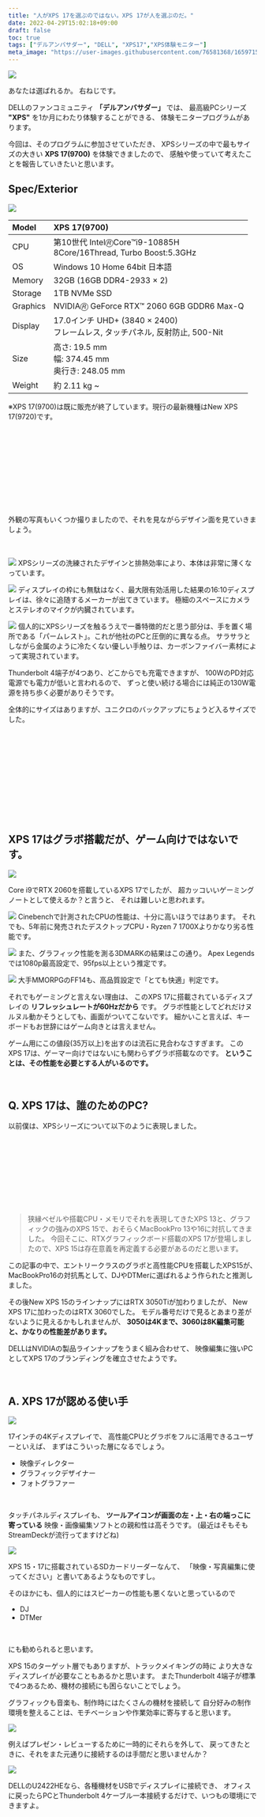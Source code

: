 ```yaml
---
title: "人がXPS 17を選ぶのではない。XPS 17が人を選ぶのだ。"
date: 2022-04-29T15:02:18+09:00
draft: false
toc: true
tags: ["デルアンバサダー", "DELL", "XPS17","XPS体験モニター"]
meta_image: "https://user-images.githubusercontent.com/76581368/165971532-8f75e655-c7c6-482e-9d41-37d3104ec8bb.png"
---
```


![](https://user-images.githubusercontent.com/76581368/165904052-ac3c557b-a285-4649-b7f8-8c09e03c0556.jpg)

あなたは選ばれるか。
右ねじです。

DELLのファンコミュニティ **「デルアンバサダー」** では、
最高級PCシリーズ **"XPS"** を1か月にわたり体験することができる、
体験モニタープログラムがあります。

今回は、そのプログラムに参加させていただき、
XPSシリーズの中で最もサイズの大きい **XPS 17(9700)** を体験できましたので、
感触や使っていて考えたことを報告していきたいと思います。

<!--more-->

## Spec/Exterior

![](https://user-images.githubusercontent.com/76581368/165904018-cb37d167-adda-4347-9741-c7cef22dafb3.jpg)

|Model|XPS 17(9700)|
|:--|:--|
|CPU|第10世代 Intel🄬Core™i9-10885H<br>8Core/16Thread, Turbo Boost:5.3GHz|
|OS|Windows 10 Home 64bit 日本語|
|Memory|32GB (16GB DDR4-2933 × 2)|
|Storage|1TB NVMe SSD|
|Graphics|NVIDIA🄬 GeForce RTX™ 2060 6GB GDDR6 Max-Q|
|Display|17.0インチ UHD+ (3840 × 2400) <br>フレームレス, タッチパネル, 反射防止, 500-Nit|
|Size|高さ: 19.5 mm<br>幅: 374.45 mm<br>奥行き: 248.05 mm|
|Weight|約 2.11 kg ~|

※XPS 17(9700)は既に販売が終了しています。現行の最新機種はNew XPS 17(9720)です。
<div class="iframely-embed"><div class="iframely-responsive" style="height: 140px; padding-bottom: 0;"><a href="https://www.dell.com/ja-jp/shop/デルのノートパソコン/xps-17-ノートパソコン/spd/xps-17-9720-laptop" data-iframely-url="//iframely.net/S7jbgTD?card=small"></a></div></div><script async src="//iframely.net/embed.js" charset="utf-8"></script>
<br><br>
外観の写真もいくつか撮りましたので、それを見ながらデザイン面を見ていきましょう。

<br><br>
![](https://user-images.githubusercontent.com/76581368/165904025-3b618911-f84a-4a2f-b034-5486a243a1a9.jpg)
XPSシリーズの洗練されたデザインと排熱効率により、本体は非常に薄くなっています。

![](https://user-images.githubusercontent.com/76581368/165904029-56827f81-4da5-4207-acb6-fdea1bb8f3e0.jpg)
ディスプレイの枠にも無駄はなく、最大限有効活用した結果の16:10ディスプレイは、徐々に追随するメーカーが出てきています。
極細のスペースにカメラとステレオのマイクが内臓されています。

![](https://user-images.githubusercontent.com/76581368/165904031-f8ffbf93-3dcf-4b16-a2e5-e75ebd0b0d38.jpg)
個人的にXPSシリーズを触るうえで一番特徴的だと思う部分は、手を置く場所である「パームレスト」。これが他社のPCと圧倒的に異なる点。
サラサラとしながら金属のように冷たくない優しい手触りは、カーボンファイバー素材によって実現されています。

Thunderbolt 4端子が4つあり、どこからでも充電できますが、
100WのPD対応電源でも電力が低いと言われるので、
ずっと使い続ける場合には純正の130W電源を持ち歩く必要がありそうです。

全体的にサイズはありますが、ユニクロのバックアップにちょうど入るサイズでした。

<div class="iframely-embed"><div class="iframely-responsive" style="height: 140px; padding-bottom: 0;"><a href="https://www.uniqlo.com/jp/ja/contents/feature/update/246/" data-iframely-url="//iframely.net/UycVt2L"></a></div></div><script async src="//iframely.net/embed.js" charset="utf-8"></script>

<br>
<br>

## XPS 17はグラボ搭載だが、ゲーム向けではないです。

![](https://user-images.githubusercontent.com/76581368/165904042-417de959-8e9d-4253-bf48-c67c154c6b3b.jpg)

Core i9でRTX 2060を搭載しているXPS 17でしたが、
超カッコいいゲーミングノートとして使えるか？と言うと、
それは難しいと思われます。

![](https://user-images.githubusercontent.com/76581368/165907883-26e6cb40-2235-4cfe-8883-206e132a4e3c.PNG)
Cinebenchで計測されたCPUの性能は、十分に高いほうではあります。
それでも、5年前に発売されたデスクトップCPU・Ryzen 7 1700Xよりかなり劣る性能です。

![](https://user-images.githubusercontent.com/76581368/165939585-91bbc94e-998e-4034-a4a7-fc7c6cfc7d22.PNG)
また、グラフィック性能を測る3DMARKの結果はこの通り。
Apex Legendsでは1080p最高設定で、95fps以上という推定です。

![](https://user-images.githubusercontent.com/76581368/165941832-df667a9b-d096-4463-b559-b90382bf7cb1.PNG)
大手MMORPGのFF14も、高品質設定で「とても快適」判定です。

それでもゲーミングと言えない理由は、
このXPS 17に搭載されているディスプレイの **リフレッシュレートが60Hzだから** です。
グラボ性能としてどれだけヌルヌル動かそうとしても、画面がついてこないです。
細かいこと言えば、キーボードもお世辞にはゲーム向きとは言えません。

ゲーム用にこの値段(35万以上)を出すのは流石に見合わなさすぎます。
このXPS 17は、ゲーマー向けではないにも関わらずグラボ搭載なのです。
**ということは、その性能を必要とする人がいるのです。**

<br>

## Q. XPS 17は、誰のためのPC?

以前僕は、XPSシリーズについて以下のように表現しました。


<div class="iframely-embed"><div class="iframely-responsive" style="height: 140px; padding-bottom: 0;"><a href="https://www.rightscrew.com/posts/2020-12-01-dell-ambassador-newxps15-9500/" data-iframely-url="//iframely.net/0XJv6hs?card=small"></a></div></div><script async src="//iframely.net/embed.js" charset="utf-8"></script>

>狭縁ベゼルや搭載CPU・メモリでそれを表現してきたXPS 13と、グラフィックの強みのXPS 15で、おそらくMacBookPro 13や16に対抗してきました。
>今回そこに、RTXグラフィックボード搭載のXPS 17が登場しましたので、XPS 15は存在意義を再定義する必要があるのだと思います。

この記事の中で、エントリークラスのグラボと高性能CPUを搭載したXPS15が、
MacBookPro16の対抗馬として、DJやDTMerに選ばれるよう作られたと推測しました。

その後New XPS 15のラインナップにはRTX 3050Tiが加わりましたが、
New XPS 17に加わったのはRTX 3060でした。
モデル番号だけで見るとあまり差がないように見えるかもしれませんが、
**3050は4Kまで、3060は8K編集可能と、かなりの性能差があります。**

DELLはNVIDIAの製品ラインナップをうまく組み合わせて、
映像編集に強いPCとしてXPS 17のブランディングを確立させたようです。

<br>

## A. XPS 17が認める使い手

![](https://user-images.githubusercontent.com/76581368/165904020-539078a3-fe8b-4312-bf04-8d3dafcfa7de.jpg)

17インチの4Kディスプレイで、
高性能CPUとグラボをフルに活用できるユーザーといえば、
まずはこういった層になるでしょう。

+ 映像ディレクター
+ グラフィックデザイナー
+ フォトグラファー

<br>

タッチパネルディスプレイも、
**ツールアイコンが画面の左・上・右の端っこに寄っている**
映像・画像編集ソフトとの親和性は高そうです。
(最近はそもそもStreamDeckが流行ってますけどね)

![](https://user-images.githubusercontent.com/76581368/165904022-e97404ea-ac5f-431e-a436-05631d809018.jpg)

XPS 15・17に搭載されているSDカードリーダーなんて、
「映像・写真編集に使ってください」と書いてあるようなものですし。

そのほかにも、個人的にはスピーカーの性能も悪くないと思っているので
+ DJ
+ DTMer
<br>

にも勧められると思います。

XPS 15のターゲット層でもありますが、トラックメイキングの時に
より大きなディスプレイが必要なこともあるかと思います。
またThunderbolt 4端子が標準で4つあるため、機材の接続にも困らないことでしょう。

グラフィックも音楽も、制作時にはたくさんの機材を接続して
自分好みの制作環境を整えることは、モチベーションや作業効率に寄与すると思います。

![](https://user-images.githubusercontent.com/76581368/165904059-2d08b811-fe77-4de8-873a-0d70925f13d5.jpg)

例えばプレゼン・レビューするために一時的にそれらを外して、
戻ってきたときに、それをまた元通りに接続するのは手間だと思いませんか？

![](https://user-images.githubusercontent.com/76581368/165904052-ac3c557b-a285-4649-b7f8-8c09e03c0556.jpg)

DELLのU2422HEなら、各種機材をUSBでディスプレイに接続でき、
オフィスに戻ったらPCとThunderbolt 4ケーブル一本接続するだけで、いつもの環境にできますよ。

<div class="iframely-embed"><div class="iframely-responsive" style="padding-bottom: 69.4444%; padding-top: 120px;"><a href="https://www.dell.com/ja-jp/shop/dell-u2422he-238インチ-usb-c-hub-モニタ-フルhd-ips非光沢-hdmidprj45-回転-高さ調整-rec709-100/apd/210-azfd/モニター-モニターアクセサリー" data-iframely-url="//iframely.net/NM6nAUo"></a></div></div><script async src="//iframely.net/embed.js" charset="utf-8"></script>

<br>
<br>

まとめになりますが、このXPS 17を購入する方には、
買ってよかったと、心の底から思ってほしいです。

そのためには、XPS 17を購入したら、
どういった心地よさを感じられるか、
何の効率が良くなるか、
それによって本当にやりたいことに集中ができそうか、
しっかりイメージすることが必要だと思います。

そういった方には是非、DELL XPS製品を1か月たっぷり体験することができる
**XPS体験モニタープログラム** への参加をオススメします。

プログラムへの参加条件は、デルアンバサダーに無料登録することと、
体験後に感想をSNSやブログへシェアすることだけです。
たまにXPSだけでなくALIENWAREのゲーミングPCも体験できますので、
試しに参加してみてもらえたら嬉しいです。


ここまでご精読ありがとうございました。